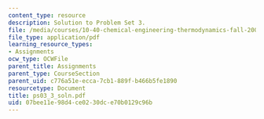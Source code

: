 ```yaml
---
content_type: resource
description: Solution to Problem Set 3.
file: /media/courses/10-40-chemical-engineering-thermodynamics-fall-2003/07bee11e98d4ce0230dce70b0129c96b_ps03_3_soln.pdf
file_type: application/pdf
learning_resource_types:
- Assignments
ocw_type: OCWFile
parent_title: Assignments
parent_type: CourseSection
parent_uid: c776a51e-ecca-7cb1-889f-b466b5fe1890
resourcetype: Document
title: ps03_3_soln.pdf
uid: 07bee11e-98d4-ce02-30dc-e70b0129c96b
---
```

